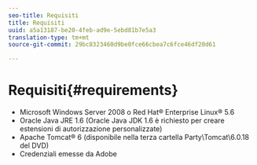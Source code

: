 ```yaml
---
seo-title: Requisiti
title: Requisiti
uuid: a5a13187-be20-4feb-ad9e-5ebd81b7e5a3
translation-type: tm+mt
source-git-commit: 29bc8323460d9be0fce66cbea7c6fce46df20d61

---
```



# Requisiti{#requirements}

* Microsoft Windows Server 2008 o Red Hat® Enterprise Linux® 5.6
* Oracle Java JRE 1.6 (Oracle Java JDK 1.6 è richiesto per creare estensioni di autorizzazione personalizzate)
* Apache Tomcat® 6 (disponibile nella terza cartella Party\Tomcat\6.0.18 del DVD)
* Credenziali emesse da Adobe

